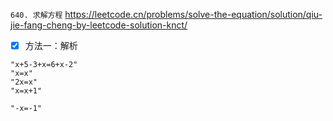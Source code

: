 
`640. 求解方程` https://leetcode.cn/problems/solve-the-equation/solution/qiu-jie-fang-cheng-by-leetcode-solution-knct/
- [x] 方法一：解析

```
"x+5-3+x=6+x-2"
"x=x"
"2x=x"
"x=x+1"

"-x=-1"
```
